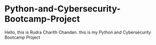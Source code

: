 # Python-and-Cybersecurity-Bootcamp-Project
Hello, this is Rudra Charith Chandan. this is my Python and Cybersecurity Bootcamp Project
